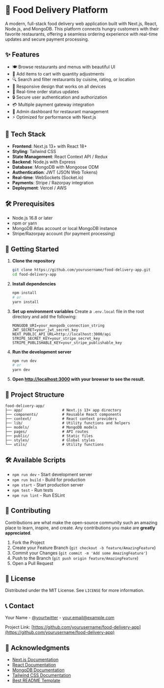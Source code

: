 # 🍔 Food Delivery Platform

A modern, full-stack food delivery web application built with Next.js, React, Node.js, and MongoDB. This platform connects hungry customers with their favorite restaurants, offering a seamless ordering experience with real-time updates and secure payment processing.

## ✨ Features

- 🍽️ Browse restaurants and menus with beautiful UI
- 🛒 Add items to cart with quantity adjustments
- 🔍 Search and filter restaurants by cuisine, rating, or location
- 📱 Responsive design that works on all devices
- 🔄 Real-time order status updates
- 🔒 Secure user authentication and authorization
- 💳 Multiple payment gateway integration
- 📱 Admin dashboard for restaurant management
- ⚡ Optimized for performance with Next.js

## 🚀 Tech Stack

- **Frontend**: Next.js 13+ with React 18+
- **Styling**: Tailwind CSS
- **State Management**: React Context API / Redux
- **Backend**: Node.js with Express
- **Database**: MongoDB with Mongoose ODM
- **Authentication**: JWT (JSON Web Tokens)
- **Real-time**: WebSockets (Socket.io)
- **Payments**: Stripe / Razorpay integration
- **Deployment**: Vercel / AWS

## 🛠️ Prerequisites

- Node.js 16.8 or later
- npm or yarn
- MongoDB Atlas account or local MongoDB instance
- Stripe/Razorpay account (for payment processing)

## 🚀 Getting Started

1. **Clone the repository**
   ```bash
   git clone https://github.com/yourusername/food-delivery-app.git
   cd food-delivery-app
   ```

2. **Install dependencies**
   ```bash
   npm install
   # or
   yarn install
   ```

3. **Set up environment variables**
   Create a `.env.local` file in the root directory and add the following:
   ```
   MONGODB_URI=your_mongodb_connection_string
   JWT_SECRET=your_jwt_secret_key
   NEXT_PUBLIC_API_URL=http://localhost:3000/api
   STRIPE_SECRET_KEY=your_stripe_secret_key
   STRIPE_PUBLISHABLE_KEY=your_stripe_publishable_key
   ```

4. **Run the development server**
   ```bash
   npm run dev
   # or
   yarn dev
   ```

5. **Open [http://localhost:3000](http://localhost:3000) with your browser to see the result.**

## 📂 Project Structure

```
food-delivery-app/
├── app/                  # Next.js 13+ app directory
├── components/           # Reusable React components
├── context/              # React context providers
├── lib/                  # Utility functions and helpers
├── models/               # MongoDB models
├── pages/                # API routes
├── public/               # Static files
├── styles/               # Global styles
└── utils/                # Utility functions
```

## 🛠️ Available Scripts

- `npm run dev` - Start development server
- `npm run build` - Build for production
- `npm start` - Start production server
- `npm test` - Run tests
- `npm run lint` - Run ESLint

## 🤝 Contributing

Contributions are what make the open-source community such an amazing place to learn, inspire, and create. Any contributions you make are **greatly appreciated**.

1. Fork the Project
2. Create your Feature Branch (`git checkout -b feature/AmazingFeature`)
3. Commit your Changes (`git commit -m 'Add some AmazingFeature'`)
4. Push to the Branch (`git push origin feature/AmazingFeature`)
5. Open a Pull Request

## 📄 License

Distributed under the MIT License. See `LICENSE` for more information.

## 📞 Contact

Your Name - [@yourtwitter](https://twitter.com/yourtwitter) - your.email@example.com

Project Link: [https://github.com/yourusername/food-delivery-app](https://github.com/yourusername/food-delivery-app)

## 🙏 Acknowledgments

- [Next.js Documentation](https://nextjs.org/docs)
- [React Documentation](https://reactjs.org/)
- [MongoDB Documentation](https://docs.mongodb.com/)
- [Tailwind CSS Documentation](https://tailwindcss.com/docs)
- [Best README Template](https://github.com/othneildrew/Best-README-Template)
